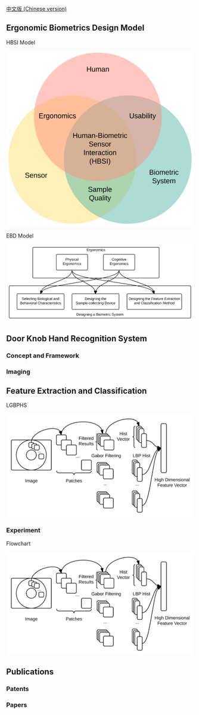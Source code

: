 [中文版 (Chinese version)](/cn/)


## Ergonomic Biometrics Design Model ##

HBSI Model

![HBSI model](/images/fig_hbsi.svg)

EBD Model

![EBD model](/images/fig_newmodel.svg)

## Door Knob Hand Recognition System ##

### Concept and Framework ###

### Imaging ###

## Feature Extraction and Classification ##

LGBPHS

![LGBPHS Method](/images/fig_lgbphs.svg)

### Experiment ###

Flowchart

![LGBPHS Method](/images/fig_lgbphs.svg)

## Publications ##

### Patents ###

### Papers ###